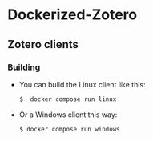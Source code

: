 # Dockerized-Zotero

## Zotero clients 

### Building

- You can build the Linux client like this:

    ```bash
    $  docker compose run linux
    ```

- Or a Windows client this way:

    ```bash
    $ docker compose run windows
    ```
